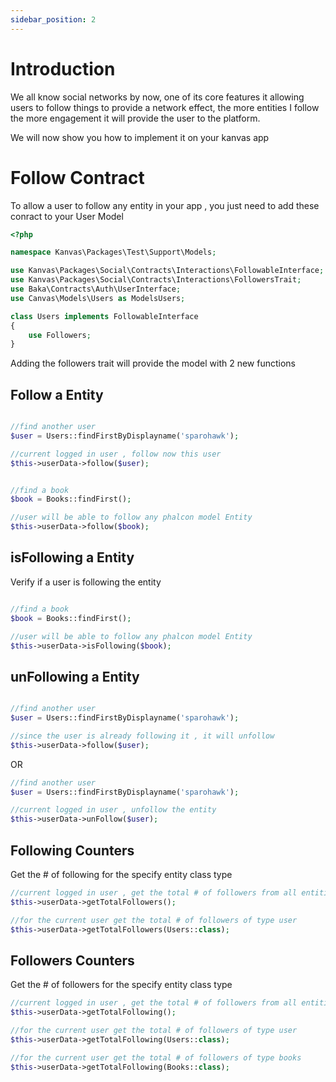 ```yaml
---
sidebar_position: 2
---
```


# Introduction

We all know social networks by now, one of its core features it allowing users to follow things to provide a network effect, the more entities I follow the more engagement it will provide the user to the platform.

We will now show you how to implement it on your kanvas app

# Follow Contract

To allow a user to follow any entity in your app , you just need to add these conract to your User Model

```php
<?php

namespace Kanvas\Packages\Test\Support\Models;

use Kanvas\Packages\Social\Contracts\Interactions\FollowableInterface;
use Kanvas\Packages\Social\Contracts\Interactions\FollowersTrait;
use Baka\Contracts\Auth\UserInterface;
use Canvas\Models\Users as ModelsUsers;

class Users implements FollowableInterface
{
    use Followers;
}

```

Adding the followers trait will provide the model with 2 new functions

Follow a Entity
-------------------

```php

//find another user 
$user = Users::findFirstByDisplayname('sparohawk');

//current logged in user , follow now this user
$this->userData->follow($user);
```

```php

//find a book
$book = Books::findFirst();

//user will be able to follow any phalcon model Entity
$this->userData->follow($book);
```

isFollowing a Entity
----------

Verify if a user is following the entity

```php

//find a book
$book = Books::findFirst();

//user will be able to follow any phalcon model Entity
$this->userData->isFollowing($book);
```

unFollowing a Entity
----------

```php

//find another user 
$user = Users::findFirstByDisplayname('sparohawk');

//since the user is already following it , it will unfollow
$this->userData->follow($user);
```

OR

```php
//find another user 
$user = Users::findFirstByDisplayname('sparohawk');

//current logged in user , unfollow the entity
$this->userData->unFollow($user);
```

Following Counters
-----

Get the # of following for the specify entity class type

```php
//current logged in user , get the total # of followers from all entities
$this->userData->getTotalFollowers();

//for the current user get the total # of followers of type user
$this->userData->getTotalFollowers(Users::class);

```

Followers Counters
-----

Get the # of followers for the specify entity class type

```php
//current logged in user , get the total # of followers from all entities
$this->userData->getTotalFollowing();

//for the current user get the total # of followers of type user
$this->userData->getTotalFollowing(Users::class);

//for the current user get the total # of followers of type books
$this->userData->getTotalFollowing(Books::class);

```

